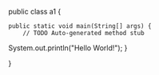 
public class a1 {

	public static void main(String[] args) {
		// TODO Auto-generated method stub
System.out.println("Hello World!");
	}

}
